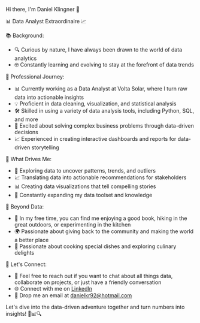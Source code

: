 Hi there, I'm Daniel Klingner 👋

📊 Data Analyst Extraordinaire 📈

📚 Background:
- 🔍 Curious by nature, I have always been drawn to the world of data analytics
- 🤓 Constantly learning and evolving to stay at the forefront of data trends

💼 Professional Journey:
- 📊 Currently working as a Data Analyst at Volta Solar, where I turn raw data into actionable insights
- 💡 Proficient in data cleaning, visualization, and statistical analysis
- 🛠️ Skilled in using a variety of data analysis tools, including Python, SQL, and more
- 🧩 Excited about solving complex business problems through data-driven decisions
- 📈 Experienced in creating interactive dashboards and reports for data-driven storytelling

🌟 What Drives Me:
- 🧐 Exploring data to uncover patterns, trends, and outliers
- 📈 Translating data into actionable recommendations for stakeholders
- 📊 Creating data visualizations that tell compelling stories
- 🧠 Constantly expanding my data toolset and knowledge

🌌 Beyond Data:
- 🌿 In my free time, you can find me enjoying a good book, hiking in the great outdoors, or experimenting in the kitchen
- 🌍 Passionate about giving back to the community and making the world a better place
- 🍳 Passionate about cooking special dishes and exploring culinary delights

🚀 Let's Connect:
- 💬 Feel free to reach out if you want to chat about all things data, collaborate on projects, or just have a friendly conversation
- 🌐 Connect with me on [LinkedIn](https://www.linkedin.com/in/https://www.linkedin.com/in/daniel-klingner-sne-or-b47b6a1b3/)
- 📧 Drop me an email at danielkr92@hotmail.com

Let's dive into the data-driven adventure together and turn numbers into insights! 🚀📊🔍
